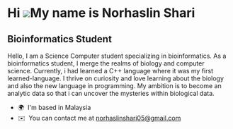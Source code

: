 Hi ![](https://user-images.githubusercontent.com/18350557/176309783-0785949b-9127-417c-8b55-ab5a4333674e.gif)My name is Norhaslin Shari
=======================================================================================================================================

Bioinformatics Student
----------------------

Hello, I am a Science Computer student specializing in bioinformatics. As a bioinformatics student, I merge the realms of biology and computer science. Currently, i had learned a C++ language where it was my first learned-language. I thrive on curiosity and love learning about the biology and also the new language in programming. My ambition is to become an analytic data so that i can uncover the mysteries within biological data.

* 🌍  I'm based in Malaysia
* ✉️  You can contact me at [norhaslinshari05@gmail.com](mailto:norhaslinshari05@gmail.com)

